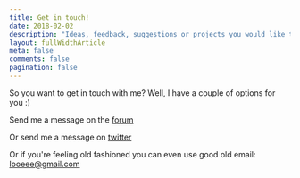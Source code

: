 ```yaml
---
title: Get in touch!
date: 2018-02-02
description: "Ideas, feedback, suggestions or projects you would like to work on with me? Get in touch at and I'll get back to you ASAP!"
layout: fullWidthArticle
meta: false
comments: false
pagination: false
---
```

So you want to get in touch with me? Well, I have a couple of options for you :)

Send me a message on the <a href="https://discourse.threejs.org/">forum</a>

Or send me a message on <a href="https://twitter.com/looeeeb">twitter</a>

Or if you're feeling old fashioned you can even use good old email: looeee@gmail.com
